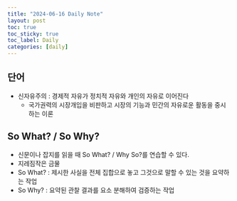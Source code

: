 ```yaml
---
title: "2024-06-16 Daily Note"
layout: post
toc: true
toc_sticky: true
toc_label: Daily
categories: [daily]
---
```


## 단어
- 신자유주의 : 경제적 자유가 정치적 자유와 개인의 자유로 이어진다
  - 국가권력의 시장개입을 비판하고 시장의 기능과 민간의 자유로운 활동을 중시하는 이론


## So What? / So Why?
- 신문이나 잡지를 읽을 때 So What? / Why So?를 연습할 수 있다.
- 지레짐작은 금물
- So What? : 제시한 사실을 전체 집합으로 놓고 그것으로 말할 수 있는 것을 요약하는 작업
- So Why? : 요약된 관찰 결과를 요소 분해하여 검증하는 작업